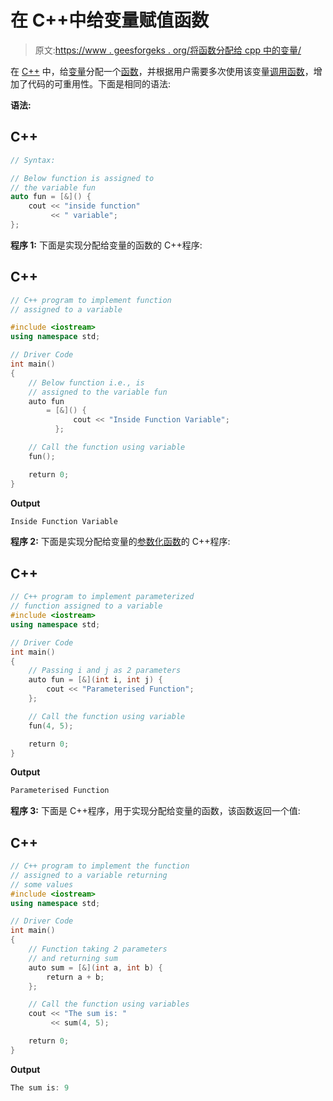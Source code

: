 # 在 C++中给变量赋值函数

> 原文:[https://www . geesforgeks . org/将函数分配给 cpp 中的变量/](https://www.geeksforgeeks.org/assigning-function-to-a-variable-in-cpp/)

在 [C++](https://www.geeksforgeeks.org/c-plus-plus/) 中，给[变量](https://www.geeksforgeeks.org/variables-and-keywords-in-c/)分配一个[函数](https://www.geeksforgeeks.org/functions-in-c/)，并根据用户需要多次使用该变量[调用函数](https://www.geeksforgeeks.org/what-happens-when-we-call-a-function/)，增加了代码的可重用性。下面是相同的语法:

**语法:**

## C++

```cpp
// Syntax:

// Below function is assigned to
// the variable fun
auto fun = [&]() {
    cout << "inside function"
         << " variable";
};
```

**程序 1:** 下面是实现分配给变量的函数的 C++程序:

## C++

```cpp
// C++ program to implement function
// assigned to a variable

#include <iostream>
using namespace std;

// Driver Code
int main()
{
    // Below function i.e., is
    // assigned to the variable fun
    auto fun
        = [&]() {
              cout << "Inside Function Variable";
          };

    // Call the function using variable
    fun();

    return 0;
}
```

**Output**

```cpp
Inside Function Variable

```

**程序 2:** 下面是实现分配给变量的[参数化函数](https://www.geeksforgeeks.org/parameter-passing-techniques-in-c-cpp/)的 C++程序:

## C++

```cpp
// C++ program to implement parameterized
// function assigned to a variable
#include <iostream>
using namespace std;

// Driver Code
int main()
{
    // Passing i and j as 2 parameters
    auto fun = [&](int i, int j) {
        cout << "Parameterised Function";
    };

    // Call the function using variable
    fun(4, 5);

    return 0;
}
```

**Output**

```cpp
Parameterised Function

```

**程序 3:** 下面是 C++程序，用于实现分配给变量的函数，该函数返回一个值:

## C++

```cpp
// C++ program to implement the function
// assigned to a variable returning
// some values
#include <iostream>
using namespace std;

// Driver Code
int main()
{
    // Function taking 2 parameters
    // and returning sum
    auto sum = [&](int a, int b) {
        return a + b;
    };

    // Call the function using variables
    cout << "The sum is: "
         << sum(4, 5);

    return 0;
}
```

**Output**

```cpp
The sum is: 9

```